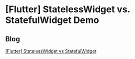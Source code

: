 # [Flutter] StatelessWidget vs. StatefulWidget Demo

## Blog
[[Flutter] StatelessWidget vs StatefulWidget](https://sunidev.tistory.com/69)
